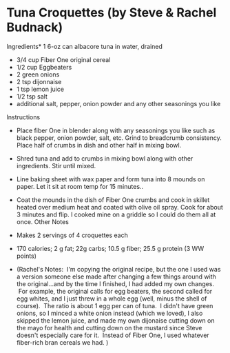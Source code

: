 # Tuna Croquettes (by Steve & Rachel Budnack)

Ingredients* 1 6-oz can albacore tuna in water, drained
* 3/4 cup Fiber One original cereal
* 1/2 cup Eggbeaters
* 2 green onions
* 2 tsp dijonnaise
* 1 tsp lemon juice
* 1/2 tsp salt
* additional salt, pepper, onion powder and any other seasonings you like

Instructions

* Place fiber One in blender along with any seasonings you like such as black pepper, onion powder, salt, etc. Grind to breadcrumb consistency. Place half of crumbs in dish and other half in mixing bowl. 
* Shred tuna and add to crumbs in mixing bowl along with other ingredients. Stir until mixed. 
* Line baking sheet with wax paper and form tuna into 8 mounds on paper. Let it sit at room temp for 15 minutes.. 
* Coat the mounds in the dish of Fiber One crumbs and cook in skillet heated over medium heat and coated with olive oil spray. Cook for about 3 minutes and flip. I cooked mine on a griddle so I could do them all at once.
Other Notes

* Makes 2 servings of 4 croquettes each 
* 170 calories; 2 g fat; 22g carbs; 10.5 g fiber; 25.5 g protein (3 WW points) 
* (Rachel's Notes:  I'm copying the original recipe, but the one I used was a version someone else made after changing a few things around with the original...and by the time I finished, I had added my own changes.  For example, the original calls for egg beaters, the second called for egg whites, and I just threw in a whole egg (well, minus the shell of course).  The ratio is about 1 egg per can of tuna.  I didn't have green onions, so I minced a white onion instead (which we loved), I also skipped the lemon juice, and made my own dijonaise cutting down on the mayo for health and cutting down on the mustard since Steve doesn't especially care for it.  Instead of Fiber One, I used whatever fiber-rich bran cereals we had. )
